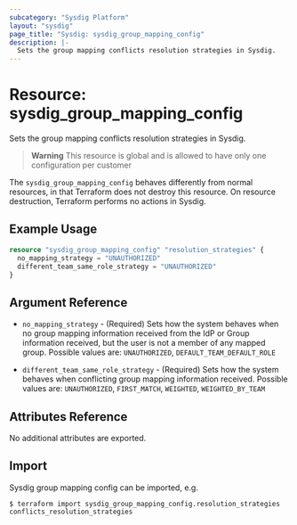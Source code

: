 ```yaml
---
subcategory: "Sysdig Platform"
layout: "sysdig"
page_title: "Sysdig: sysdig_group_mapping_config"
description: |-
  Sets the group mapping conflicts resolution strategies in Sysdig.
---
```


# Resource: sysdig_group_mapping_config

Sets the group mapping conflicts resolution strategies in Sysdig.

> **Warning**
> This resource is global and is allowed to have only one configuration per customer

The `sysdig_group_mapping_config` behaves differently from normal resources, in that Terraform does not destroy this resource.
On resource destruction, Terraform performs no actions in Sysdig.

## Example Usage

```terraform
resource "sysdig_group_mapping_config" "resolution_strategies" {
  no_mapping_strategy = "UNAUTHORIZED"
  different_team_same_role_strategy = "UNAUTHORIZED"
}
```

## Argument Reference

* `no_mapping_strategy` - (Required) Sets how the system behaves when no group mapping information received from the IdP or Group information received, but the user is not a member of any mapped group. Possible values are: `UNAUTHORIZED`, `DEFAULT_TEAM_DEFAULT_ROLE`

* `different_team_same_role_strategy` - (Required) Sets how the system behaves when conflicting group mapping information received. Possible values are: `UNAUTHORIZED`, `FIRST_MATCH`, `WEIGHTED`, `WEIGHTED_BY_TEAM`

## Attributes Reference

No additional attributes are exported.

## Import

Sysdig group mapping config can be imported, e.g.

```
$ terraform import sysdig_group_mapping_config.resolution_strategies conflicts_resolution_strategies
```
